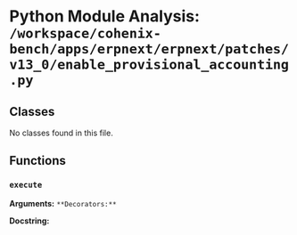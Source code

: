 # Python Module Analysis: `/workspace/cohenix-bench/apps/erpnext/erpnext/patches/v13_0/enable_provisional_accounting.py`

## Classes

No classes found in this file.


## Functions

### `execute`
**Arguments:** ``
**Decorators:** ``

**Docstring:**
```

```

